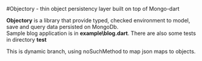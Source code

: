 #Objectory - thin object persistency layer built on top of Mongo-dart

**Objectory** is a library that provide typed, checked environment to model, save and query data persisted on MongoDb.    
Sample blog application is in **example\blog.dart**. There are also some tests in directory **test**

This is dynamic branch, using noSuchMethod to map json maps to objects.